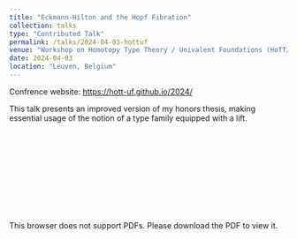 ```yaml
---
title: "Eckmann-Hilton and the Hopf Fibration"
collection: talks
type: "Contributed Talk"
permalink: /talks/2024-04-03-hottuf
venue: "Workshop on Homotopy Type Theory / Univalent Foundations (HoTT/UF 2024) at KU Leuven"
date: 2024-04-03
location: "Leuven, Belgium"
---
```


Confrence website: https://hott-uf.github.io/2024/

This talk presents an improved version of my honors thesis, making essential usage of the notion of a type family equipped with a lift. 

<object data="https://morphismz.github.io/files/hottuf2024-slides.pdf" type="application/pdf" width="700px" height="700px">
    <embed src="https://morphismz.github.io/files/hottuf2024-slides.pdf">
        <p>This browser does not support PDFs. Please download the PDF to view it. </p>
    </embed>
</object>